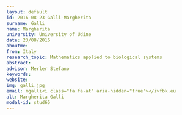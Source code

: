```yaml
---
layout: default 
id: 2016-08-23-Galli-Margherita
surname: Galli
name: Margherita
university: University of Udine
date: 23/08/2016
aboutme: 
from: Italy
research_topic: Mathematics applied to biological systems
abstract: 
advisor: Merler Stefano
keywords: 
website: 
img: galli.jpg
email: mgalli<i class="fa fa-at" aria-hidden="true"></i>fbk.eu
alt: Margherita Galli
modal-id: stud65
---
```

